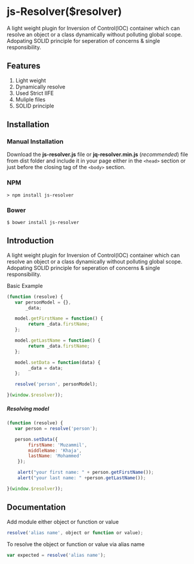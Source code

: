 js-Resolver($resolver)
===================
A light weight plugin for Inversion of Control(IOC) container which can resolve an object or a class dynamically without polluting global scope. Adopating SOLID principle for seperation of concerns & single responsibility.

## Features
1. Light weight
2. Dynamically resolve 
3. Used Strict IIFE
4. Muliple files
5. SOLID principle

## Installation

### Manual Installation

Download the **js-resolver.js** file or **jq-resolver.min.js** (*recommended*) file from dist folder and include it in your page either in the `<head>` section or just before the closing tag of the `<body>` section.

### NPM
```
> npm install js-resolver
```

### Bower
```
$ bower install js-resolver
```

## Introduction
A light weight plugin for Inversion of Control(IOC) container which can resolve an object or a class dynamically without polluting global scope. Adopating SOLID principle for seperation of concerns & single responsibility.

Basic Example
```javascript
(function (resolve) {
   var personModel = {},
       _data;

   model.getFirstName = function() {
		return _data.firstName;
   };

   model.getLastName = function() {
		return _data.firstName;
   };

   model.setData = function(data) {
   		_data = data;
   };

   resolve('person', personModel);

}(window.$resolver));
```
##### Resolving model
```javascript
(function (resolve) {
   var person = resolve('person');

   person.setData({
   		firstName: 'Muzammil',
   		middleName: 'Khaja',
   		lastName: 'Mohammed'
   	});

   	alert("your first name: " + person.getFirstName());
   	alert("your last name: " +person.getLastName());

}(window.$resolver));
```

## Documentation
Add module either object or function or value
```javascript
resolve('alias name', object or function or value);
```
To resolve the object or function or value via alias name
```javascript
var expected = resolve('alias name');
```